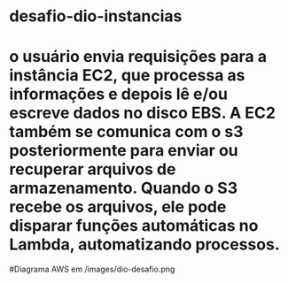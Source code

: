 # desafio-dio-instancias
# o usuário envia requisições para a instância EC2, que processa as informações e depois lê e/ou escreve dados no disco EBS. A EC2 também se comunica com o s3 posteriormente para enviar ou recuperar arquivos de armazenamento. Quando o S3 recebe os arquivos, ele pode disparar funções automáticas no Lambda, automatizando processos.

#Diagrama AWS em /images/dio-desafio.png
